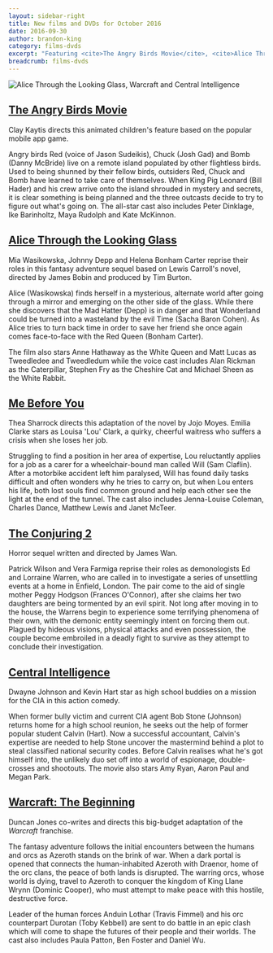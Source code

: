 ```yaml
---
layout: sidebar-right
title: New films and DVDs for October 2016
date: 2016-09-30
author: brandon-king
category: films-dvds
excerpt: "Featuring <cite>The Angry Birds Movie</cite>, <cite>Alice Through the Looking Glass</cite> and <cite>Central Intelligence</cite>."
breadcrumb: films-dvds
---
```


![Alice Through the Looking Glass, Warcraft and Central Intelligence](/images/featured/featured-october-dvds.jpg)

<h2><a href="https://suffolk.spydus.co.uk/cgi-bin/spydus.exe/ENQ/OPAC/BIBENQ/24701762?QRY=CTIBIB%3C%20IRN(66008216)&QRYTEXT=The%20angry%20birds%20movie%20%5Bvideorecording%5D">The Angry Birds Movie</a></h2>

Clay Kaytis directs this animated children's feature based on the popular mobile app game.

Angry birds Red (voice of Jason Sudeikis), Chuck (Josh Gad) and Bomb (Danny McBride) live on a remote island populated by other flightless birds. Used to being shunned by their fellow birds, outsiders Red, Chuck and Bomb have learned to take care of themselves. When King Pig Leonard (Bill Hader) and his crew arrive onto the island shrouded in mystery and secrets, it is clear something is being planned and the three outcasts decide to try to figure out what's going on. The all-star cast also includes Peter Dinklage, Ike Barinholtz, Maya Rudolph and Kate McKinnon.


<h2><a href="https://suffolk.spydus.co.uk/cgi-bin/spydus.exe/ENQ/OPAC/BIBENQ/22943514?QRY=CTIBIB%3C%20IRN(23266684)&QRYTEXT=Alice%20through%20the%20looking%20glass%20%5Bvideorecording%5D">Alice Through the Looking Glass</a></h2>

Mia Wasikowska, Johnny Depp and Helena Bonham Carter reprise their roles in this fantasy adventure sequel based on Lewis Carroll's novel, directed by James Bobin and produced by Tim Burton.

Alice (Wasikowska) finds herself in a mysterious, alternate world after going through a mirror and emerging on the other side of the glass. While there she discovers that the Mad Hatter (Depp) is in danger and that Wonderland could be turned into a wasteland by the evil Time (Sacha Baron Cohen). As Alice tries to turn back time in order to save her friend she once again comes face-to-face with the Red Queen (Bonham Carter).

The film also stars Anne Hathaway as the White Queen and Matt Lucas as Tweedledee and Tweedledum while the voice cast includes Alan Rickman as the Caterpillar, Stephen Fry as the Cheshire Cat and Michael Sheen as the White Rabbit.

<h2><a href="https://suffolk.spydus.co.uk/cgi-bin/spydus.exe/ENQ/OPAC/BIBENQ/22944556?QRY=CTIBIB%3C%20IRN(65165020)&QRYTEXT=Me%20before%20you%20%5Bvideorecording%5D">Me Before You</a></h2>

Thea Sharrock directs this adaptation of the novel by Jojo Moyes. Emilia Clarke stars as Louisa 'Lou' Clark, a quirky, cheerful waitress who suffers a crisis when she loses her job.

Struggling to find a position in her area of expertise, Lou reluctantly applies for a job as a carer for a wheelchair-bound man called Will (Sam Claflin). After a motorbike accident left him paralysed, Will has found daily tasks difficult and often wonders why he tries to carry on, but when Lou enters his life, both lost souls find common ground and help each other see the light at the end of the tunnel. The cast also includes Jenna-Louise Coleman, Charles Dance, Matthew Lewis and Janet McTeer.

<h2><a href="https://suffolk.spydus.co.uk/cgi-bin/spydus.exe/ENQ/OPAC/BIBENQ/22946208?QRY=CTIBIB%3C%20IRN(52926076)&QRYTEXT=The%20conjuring%202%20-%20The%20Enfield%20case%20%5Bvideorecording%5D">The Conjuring 2</a></h2>

Horror sequel written and directed by James Wan.

Patrick Wilson and Vera Farmiga reprise their roles as demonologists Ed and Lorraine Warren, who are called in to investigate a series of unsettling events at a home in Enfield, London. The pair come to the aid of single mother Peggy Hodgson (Frances O'Connor), after she claims her two daughters are being tormented by an evil spirit. Not long after moving in to the house, the Warrens begin to experience some terrifying phenomena of their own, with the demonic entity seemingly intent on forcing them out. Plagued by hideous visions, physical attacks and even possession, the couple become embroiled in a deadly fight to survive as they attempt to conclude their investigation.

<h2><a href="https://suffolk.spydus.co.uk/cgi-bin/spydus.exe/ENQ/OPAC/BIBENQ/22948997?QRY=CTIBIB%3C%20IRN(5529062)&QRYTEXT=Central%20intelligence%20%5Bvideorecording%5D">Central Intelligence</a></h2>

Dwayne Johnson and Kevin Hart star as high school buddies on a mission for the CIA in this action comedy.

When former bully victim and current CIA agent Bob Stone (Johnson) returns home for a high school reunion, he seeks out the help of former popular student Calvin (Hart). Now a successful accountant, Calvin's expertise are needed to help Stone uncover the mastermind behind a plot to steal classified national security codes. Before Calvin realises what he's got himself into, the unlikely duo set off into a world of espionage, double-crosses and shootouts. The movie also stars Amy Ryan, Aaron Paul and Megan Park.

<h2><a href="https://suffolk.spydus.co.uk/cgi-bin/spydus.exe/ENQ/OPAC/BIBENQ/22951685?QRY=CTIBIB< IRN(64989812)&QRYTEXT=Warcraft%3A The beginning [videorecording]">Warcraft: The Beginning</a></h2>

Duncan Jones co-writes and directs this big-budget adaptation of the <cite>Warcraft</cite> franchise.

The fantasy adventure follows the initial encounters between the humans and orcs as Azeroth stands on the brink of war. When a dark portal is opened that connects the human-inhabited Azeroth with Draenor, home of the orc clans, the peace of both lands is disrupted. The warring orcs, whose world is dying, travel to Azeroth to conquer the kingdom of King Llane Wrynn (Dominic Cooper), who must attempt to make peace with this hostile, destructive force.

Leader of the human forces Anduin Lothar (Travis Fimmel) and his orc counterpart Durotan (Toby Kebbell) are sent to do battle in an epic clash which will come to shape the futures of their people and their worlds. The cast also includes Paula Patton, Ben Foster and Daniel Wu.
